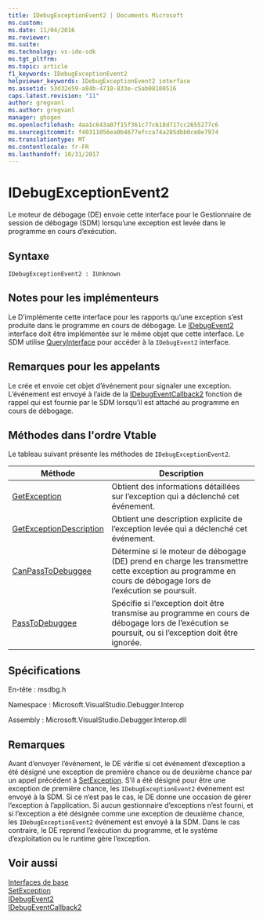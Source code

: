 ```yaml
---
title: IDebugExceptionEvent2 | Documents Microsoft
ms.custom: 
ms.date: 11/04/2016
ms.reviewer: 
ms.suite: 
ms.technology: vs-ide-sdk
ms.tgt_pltfrm: 
ms.topic: article
f1_keywords: IDebugExceptionEvent2
helpviewer_keywords: IDebugExceptionEvent2 interface
ms.assetid: 53d32e59-a84b-4710-833e-c5ab08100516
caps.latest.revision: "11"
author: gregvanl
ms.author: gregvanl
manager: ghogen
ms.openlocfilehash: 4aa1c643a07f15f361c77c618d717cc2655277c6
ms.sourcegitcommit: f40311056ea0b4677efcca74a285dbb0ce0e7974
ms.translationtype: MT
ms.contentlocale: fr-FR
ms.lasthandoff: 10/31/2017
---
```

# <a name="idebugexceptionevent2"></a>IDebugExceptionEvent2
Le moteur de débogage (DE) envoie cette interface pour le Gestionnaire de session de débogage (SDM) lorsqu’une exception est levée dans le programme en cours d’exécution.  
  
## <a name="syntax"></a>Syntaxe  
  
```  
IDebugExceptionEvent2 : IUnknown  
```  
  
## <a name="notes-for-implementers"></a>Notes pour les implémenteurs  
 Le D’implémente cette interface pour les rapports qu’une exception s’est produite dans le programme en cours de débogage. Le [IDebugEvent2](../../../extensibility/debugger/reference/idebugevent2.md) interface doit être implémentée sur le même objet que cette interface. Le SDM utilise [QueryInterface](/cpp/atl/queryinterface) pour accéder à la `IDebugEvent2` interface.  
  
## <a name="notes-for-callers"></a>Remarques pour les appelants  
 Le crée et envoie cet objet d’événement pour signaler une exception. L’événement est envoyé à l’aide de la [IDebugEventCallback2](../../../extensibility/debugger/reference/idebugeventcallback2.md) fonction de rappel qui est fournie par le SDM lorsqu’il est attaché au programme en cours de débogage.  
  
## <a name="methods-in-vtable-order"></a>Méthodes dans l'ordre Vtable  
 Le tableau suivant présente les méthodes de `IDebugExceptionEvent2`.  
  
|Méthode|Description|  
|------------|-----------------|  
|[GetException](../../../extensibility/debugger/reference/idebugexceptionevent2-getexception.md)|Obtient des informations détaillées sur l’exception qui a déclenché cet événement.|  
|[GetExceptionDescription](../../../extensibility/debugger/reference/idebugexceptionevent2-getexceptiondescription.md)|Obtient une description explicite de l’exception levée qui a déclenché cet événement.|  
|[CanPassToDebuggee](../../../extensibility/debugger/reference/idebugexceptionevent2-canpasstodebuggee.md)|Détermine si le moteur de débogage (DE) prend en charge les transmettre cette exception au programme en cours de débogage lors de l’exécution se poursuit.|  
|[PassToDebuggee](../../../extensibility/debugger/reference/idebugexceptionevent2-passtodebuggee.md)|Spécifie si l’exception doit être transmise au programme en cours de débogage lors de l’exécution se poursuit, ou si l’exception doit être ignorée.|  
  
## <a name="requirements"></a>Spécifications  
 En-tête : msdbg.h  
  
 Namespace : Microsoft.VisualStudio.Debugger.Interop  
  
 Assembly : Microsoft.VisualStudio.Debugger.Interop.dll  
  
## <a name="remarks"></a>Remarques  
 Avant d’envoyer l’événement, le DE vérifie si cet événement d’exception a été désigné une exception de première chance ou de deuxième chance par un appel précédent à [SetException](../../../extensibility/debugger/reference/idebugengine2-setexception.md). S’il a été désigné pour être une exception de première chance, les `IDebugExceptionEvent2` événement est envoyé à la SDM. Si ce n’est pas le cas, le DE donne une occasion de gérer l’exception à l’application. Si aucun gestionnaire d’exceptions n’est fourni, et si l’exception a été désignée comme une exception de deuxième chance, les `IDebugExceptionEvent2` événement est envoyé à la SDM. Dans le cas contraire, le DE reprend l’exécution du programme, et le système d’exploitation ou le runtime gère l’exception.  
  
## <a name="see-also"></a>Voir aussi  
 [Interfaces de base](../../../extensibility/debugger/reference/core-interfaces.md)   
 [SetException](../../../extensibility/debugger/reference/idebugengine2-setexception.md)   
 [IDebugEvent2](../../../extensibility/debugger/reference/idebugevent2.md)   
 [IDebugEventCallback2](../../../extensibility/debugger/reference/idebugeventcallback2.md)